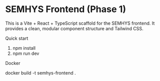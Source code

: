 # SEMHYS Frontend (Phase 1)

This is a Vite + React + TypeScript scaffold for the SEMHYS frontend. It provides a clean, modular component structure and Tailwind CSS.

Quick start

1. npm install
2. npm run dev

Docker

docker build -t semhys-frontend .
